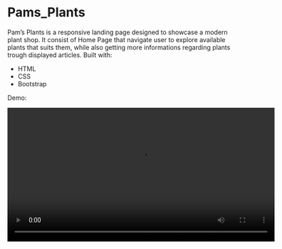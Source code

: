 # Pams_Plants
Pam’s Plants is a responsive landing page designed to showcase a modern plant shop. It consist of Home Page that navigate user to explore available plants that suits them, while also getting more informations regarding plants trough displayed articles.
Built with: 
- HTML
- CSS
- Bootstrap

Demo:

<video src="landing-page.mp4" controls width="600"></video>



